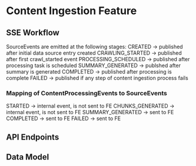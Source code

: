 # Content Ingestion Feature

## SSE Workflow

SourceEvents are emitted at the following stages:
CREATED -> published after initial data source entry created
CRAWLING_STARTED -> published after first crawl_started event
PROCESSING_SCHEDULED -> published after processing task is scheduled
SUMMARY_GENERATED -> publshed after summary is generated
COMPLETED -> published after processing is complete
FAILED -> published if any step of content ingestion process fails

### Mapping of ContentProcessingEvents to SourceEvents
STARTED -> internal event, is not sent to FE
CHUNKS_GENERATED -> internal event, is not sent to FE
SUMMARY_GENERATED -> sent to FE
COMPLETED -> sent to FE
FAILED -> sent to FE


## API Endpoints

## Data Model
